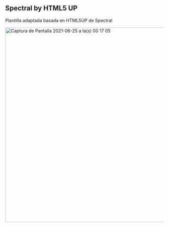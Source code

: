## Spectral by HTML5 UP
Plantilla adaptada basada en HTML5UP de Spectral

<img width="620" alt="Captura de Pantalla 2021-06-25 a la(s) 00 17 05" src="https://user-images.githubusercontent.com/24864482/123373261-b4a5e800-d54a-11eb-9916-27994a4b86b5.png">
